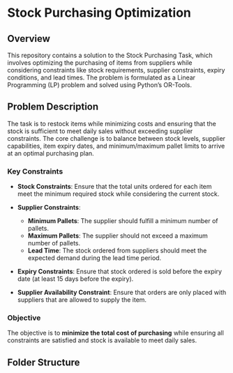 # Stock Purchasing Optimization

## Overview

This repository contains a solution to the Stock Purchasing Task, which involves optimizing the purchasing of items from suppliers while considering constraints like stock requirements, supplier constraints, expiry conditions, and lead times. The problem is formulated as a Linear Programming (LP) problem and solved using Python’s OR-Tools.

## Problem Description

The task is to restock items while minimizing costs and ensuring that the stock is sufficient to meet daily sales without exceeding supplier constraints. The core challenge is to balance between stock levels, supplier capabilities, item expiry dates, and minimum/maximum pallet limits to arrive at an optimal purchasing plan.

### Key Constraints

- **Stock Constraints**: Ensure that the total units ordered for each item meet the minimum required stock while considering the current stock.
  
- **Supplier Constraints**:
  - **Minimum Pallets**: The supplier should fulfill a minimum number of pallets.
  - **Maximum Pallets**: The supplier should not exceed a maximum number of pallets.
  - **Lead Time**: The stock ordered from suppliers should meet the expected demand during the lead time period.
  
- **Expiry Constraints**: Ensure that stock ordered is sold before the expiry date (at least 15 days before the expiry).
  
- **Supplier Availability Constraint**: Ensure that orders are only placed with suppliers that are allowed to supply the item.

### Objective

The objective is to **minimize the total cost of purchasing** while ensuring all constraints are satisfied and stock is available to meet daily sales.

## Folder Structure

